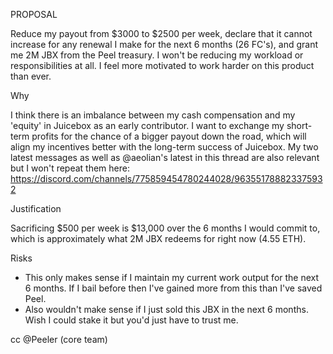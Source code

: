 PROPOSAL 

Reduce my payout from $3000 to $2500 per week, declare that it cannot increase for any renewal I make for the next 6 months (26 FC's), and grant me 2M JBX from the Peel treasury. I won't be reducing my workload or responsibilities at all. I feel more motivated to work harder on this product than ever. 

Why

I think there is an imbalance between my cash compensation and my 'equity' in Juicebox as an early contributor. I want to exchange my short-term profits for the chance of a bigger payout down the road, which will align my incentives better with the long-term success of Juicebox. My two latest messages as well as @aeolian's latest in this thread are also relevant but I won't repeat them here: https://discord.com/channels/775859454780244028/963551788823375932

Justification

Sacrificing $500 per week is $13,000 over the 6 months I would commit to, which is approximately what 2M JBX redeems for right now (4.55 ETH). 

Risks

- This only makes sense if I maintain my current work output for the next 6 months. If I bail before then I've gained more from this than I've saved Peel. 
- Also wouldn't make sense if I just sold this JBX in the next 6 months. Wish I could stake it but you'd just have to trust me. 

cc @Peeler (core team)
